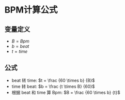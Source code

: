 # BPM计算公式

## 变量定义

- $B = Bpm$
- $b = beat$
- $t = time$

## 公式

- beat 转 time: $t = \frac {60 \times b} {B}$
- time 转 beat: $b = \frac {t \times B} {60}$
- 根据 beat 和 time 算 Bpm: $B = \frac {60 \times b} {t}$